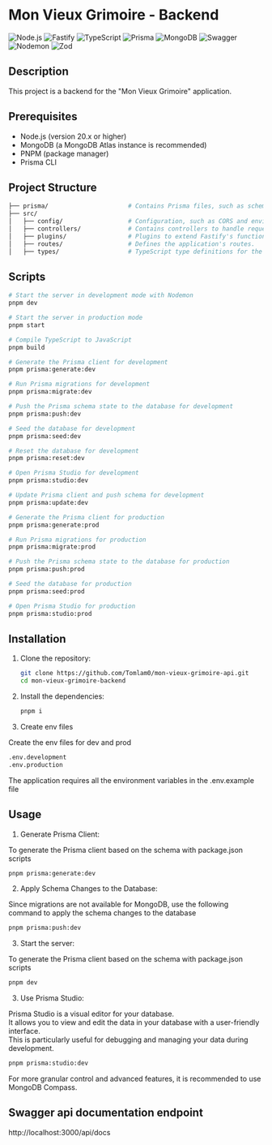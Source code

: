 # Mon Vieux Grimoire - Backend

![Node.js](https://img.shields.io/badge/Node.js-%20-339933?style=for-the-badge&logo=node.js)
![Fastify](https://img.shields.io/badge/Fastify-%20-black?style=for-the-badge&logo=fastify)
![TypeScript](https://img.shields.io/badge/TypeScript-%20-blue?style=for-the-badge&logo=typescript)
![Prisma](https://img.shields.io/badge/Prisma-%20-3DDC84?style=for-the-badge&logo=prisma)
![MongoDB](https://img.shields.io/badge/MongoDB-%20-green?style=for-the-badge&logo=mongodb)
![Swagger](https://img.shields.io/badge/Swagger-%20-85EA2D?style=for-the-badge&logo=swagger)
![Nodemon](https://img.shields.io/badge/Nodemon-%20-76D04B?style=for-the-badge&logo=nodemon)
![Zod](https://img.shields.io/badge/Zod-%20-black?style=for-the-badge&logo=zod)

## Description

This project is a backend for the "Mon Vieux Grimoire" application.

## Prerequisites

- Node.js (version 20.x or higher)
- MongoDB (a MongoDB Atlas instance is recommended)
- PNPM (package manager)
- Prisma CLI

## Project Structure

```bash
├── prisma/                      # Contains Prisma files, such as schemas and seed scripts.
├── src/
│   ├── config/                  # Configuration, such as CORS and environment variables.
│   ├── controllers/             # Contains controllers to handle requests and business logic.
│   ├── plugins/                 # Plugins to extend Fastify's functionality.
│   ├── routes/                  # Defines the application's routes.
│   ├── types/                   # TypeScript type definitions for the application.
```

## Scripts

```bash
# Start the server in development mode with Nodemon
pnpm dev

# Start the server in production mode
pnpm start

# Compile TypeScript to JavaScript
pnpm build

# Generate the Prisma client for development
pnpm prisma:generate:dev

# Run Prisma migrations for development
pnpm prisma:migrate:dev

# Push the Prisma schema state to the database for development
pnpm prisma:push:dev

# Seed the database for development
pnpm prisma:seed:dev

# Reset the database for development
pnpm prisma:reset:dev

# Open Prisma Studio for development
pnpm prisma:studio:dev

# Update Prisma client and push schema for development
pnpm prisma:update:dev

# Generate the Prisma client for production
pnpm prisma:generate:prod

# Run Prisma migrations for production
pnpm prisma:migrate:prod

# Push the Prisma schema state to the database for production
pnpm prisma:push:prod

# Seed the database for production
pnpm prisma:seed:prod

# Open Prisma Studio for production
pnpm prisma:studio:prod
```

## Installation

1. Clone the repository:

   ```bash
   git clone https://github.com/Tomlam0/mon-vieux-grimoire-api.git
   cd mon-vieux-grimoire-backend
   ```

2. Install the dependencies:

   ```bash
   pnpm i
   ```

3. Create env files

Create the env files for dev and prod

```bash
.env.development
.env.production
```

The application requires all the environment variables in the .env.example file

## Usage

1. Generate Prisma Client:

To generate the Prisma client based on the schema with package.json scripts

```bash
pnpm prisma:generate:dev
```

2. Apply Schema Changes to the Database:

Since migrations are not available for MongoDB, use the following command to apply the schema changes to the database

```bash
pnpm prisma:push:dev
```

3. Start the server:

To generate the Prisma client based on the schema with package.json scripts

```bash
pnpm dev
```

3. Use Prisma Studio:

Prisma Studio is a visual editor for your database.  
It allows you to view and edit the data in your database with a user-friendly interface.  
This is particularly useful for debugging and managing your data during development.

```bash
pnpm prisma:studio:dev
```

For more granular control and advanced features, it is recommended to use MongoDB Compass.

## Swagger api documentation endpoint

http://localhost:3000/api/docs
